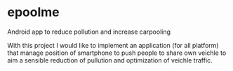 # epoolme
Android app to reduce pollution and increase carpooling

With this project I would like to implement an application (for all platform) that manage position of smartphone to push people to share own veichle to aim a sensible reduction of pullution and optimization of veichle traffic.

